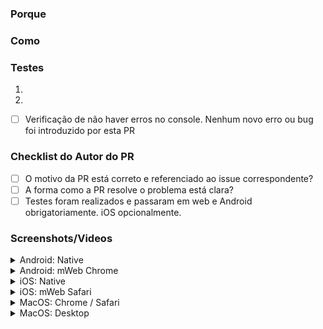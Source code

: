 ### Porque

<!-- Descreva brevemente por que esta PR é necessária -->

### Como

<!-- Explique como esta PR resolve o problema descrito acima -->

### Testes

<!-- Lista numerada dos passos para testar esta PR -->

1. 
2. 

- [ ] Verificação de não haver erros no console. Nenhum novo erro ou bug foi introduzido por esta PR

### Checklist do Autor do PR

- [ ] O motivo da PR está correto e referenciado ao issue correspondente?
- [ ] A forma como a PR resolve o problema está clara?
- [ ] Testes foram realizados e passaram em web e Android obrigatoriamente. iOS opcionalmente.

### Screenshots/Videos
<details>
<summary>Android: Native</summary>

<!-- add screenshots or videos here -->

</details>

<details>
<summary>Android: mWeb Chrome</summary>

<!-- add screenshots or videos here -->

</details>

<details>
<summary>iOS: Native</summary>

<!-- add screenshots or videos here -->

</details>

<details>
<summary>iOS: mWeb Safari</summary>

<!-- add screenshots or videos here -->

</details>

<details>
<summary>MacOS: Chrome / Safari</summary>

<!-- add screenshots or videos here -->

</details>

<details>
<summary>MacOS: Desktop</summary>

<!-- add screenshots or videos here -->

</details>